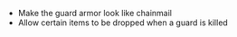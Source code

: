 - Make the guard armor look like chainmail
- Allow certain items to be dropped when a guard is killed